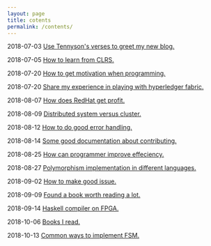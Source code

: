 ```yaml
---
layout: page
title: cotents
permalink: /contents/
---
```


2018-07-03  [Use Tennyson's verses to greet my new blog.](https://qzyse2017.github.io/daily-posts/2018/07/03/Use-Tennyson's-verses-to-greet-my-new-blog.html)
2018-07-05  [How to learn from CLRS.](https://qzyse2017.github.io/daily-posts/2018/07/05/How-to-learn-from-CLRS.html)
2018-07-20  [How to get motivation when programming.](https://qzyse2017.github.io/daily-posts/2018/07/20/How-to-get-motivation-when-programming.html)
2018-07-20  [Share my experience in playing with hyperledger fabric.](https://qzyse2017.github.io/daily-posts/2018/07/20/Share-my-experience-in-playing-with-hyperledger-fabric.html)
2018-08-07  [How does RedHat get profit.](https://qzyse2017.github.io/daily-posts/2018/08/07/How-does-RedHat-get-profit.html)
2018-08-09  [Distributed system versus cluster.](https://qzyse2017.github.io/daily-posts/2018/08/09/Distributed-system-versus-cluster.html)
2018-08-12  [How to do good error handling.](https://qzyse2017.github.io/daily-posts/2018/08/12/How-to-do-good-error-handling.html)
2018-08-14  [Some good documentation about contributing.](https://qzyse2017.github.io/daily-posts/2018/08/14/Some-good-documentation-about-contributing.html)
2018-08-25  [How can programmer improve effeciency.](https://qzyse2017.github.io/daily-posts/2018/08/25/How-can-programmer-improve-effeciency.html)
2018-08-27  [Polymorphism implementation in different languages.](https://qzyse2017.github.io/daily-posts/2018/08/27/Polymorphism-implementation-in-different-languages.html)
2018-09-02  [How to make good issue.](https://qzyse2017.github.io/daily-posts/2018/09/02/How-to-make-good-issue.html)
2018-09-09  [Found a book worth reading a lot.](https://qzyse2017.github.io/daily-posts/2018/09/09/Found-a-book-worth-reading-a-lot.html)
2018-09-14  [Haskell compiler on FPGA.](https://qzyse2017.github.io/daily-posts/2018/09/14/Haskell-compiler-on-FPGA.html)
2018-10-06  [Books I read.](https://qzyse2017.github.io/daily-posts/2018/10/06/Books-I-read.html)
2018-10-13  [Common ways to implement FSM.](https://qzyse2017.github.io/daily-posts/2018/10/13/Common-ways-to-implement-FSM.html)
